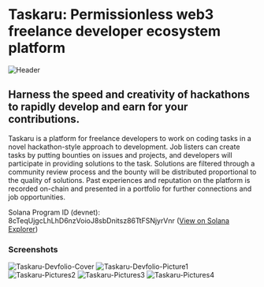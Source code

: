 # Taskaru: Permissionless web3 freelance developer ecosystem platform

![Header](https://github.com/purrnama/apubcc-taskaru/assets/45760914/64c05306-fe1e-45a1-9611-7a09ce9f322d)

## Harness the speed and creativity of hackathons to rapidly develop and earn for your contributions.

Taskaru is a platform for freelance developers to work on coding tasks in a novel hackathon-style approach to development. Job listers can create tasks by putting bounties on issues and projects, and developers will participate in providing solutions to the task. Solutions are filtered through a community review process and the bounty will be distributed proportional to the quality of solutions. Past experiences and reputation on the platform is recorded on-chain and presented in a portfolio for further connections and job opportunities.

Solana Program ID (devnet): 8cTeqUjgcLhLhD6nzVoioJ8sbDnitsz86TtFSNjyrVnr ([View on Solana Explorer](https://explorer.solana.com/address/8cTeqUjgcLhLhD6nzVoioJ8sbDnitsz86TtFSNjyrVnr?cluster=devnet))

### Screenshots
![Taskaru-Devfolio-Cover](https://github.com/purrnama/apubcc-taskaru/assets/45760914/682fe419-1169-4840-b1e7-29ae1765e11c)
![Taskaru-Devfolio-Picture1](https://github.com/purrnama/apubcc-taskaru/assets/45760914/87694e6f-633e-4345-a25d-245043d49689)
![Taskaru-Pictures2](https://github.com/purrnama/apubcc-taskaru/assets/45760914/0f082b3b-8935-441c-982e-e8bae58c34af)
![Taskaru-Pictures3](https://github.com/purrnama/apubcc-taskaru/assets/45760914/9027abe3-a5d5-41e9-927a-f9fb007b096a)
![Taskaru-Pictures4](https://github.com/purrnama/apubcc-taskaru/assets/45760914/173baa93-3171-42e3-a2cc-0a5c58e50370)
